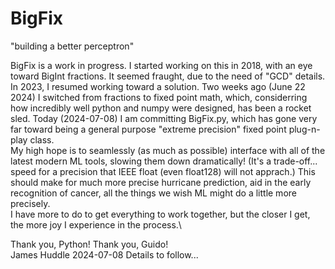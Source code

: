 # BigFix
"building a better perceptron"

BigFix is a work in progress.  I started working on this in 2018, with an eye toward BigInt fractions.  It seemed fraught, due to the need of "GCD" details. \
In 2023, I resumed working toward a solution.
Two weeks ago (June 22 2024) I switched from fractions to fixed point math, which, considerring how incredibly well python and numpy were designed, has been a rocket sled.  Today (2024-07-08) I am committing BigFix.py, which has gone very far toward being a general purpose "extreme precision" fixed point plug-n-play class. \
My high hope is to seamlessly (as much as possible) interface with all of the latest modern ML tools, slowing them down dramatically!  (It's a trade-off... speed for a precision that IEEE float (even float128) will not apprach.) This should make for much more precise hurricane prediction, aid in the early recognition of cancer, all the things we wish ML might do a little more precisely. \
I have more to do to get everything to work together, but the closer I get, the more joy I experience in the process.\

Thank you, Python!  Thank you, Guido! \
James Huddle 2024-07-08
Details to follow...
